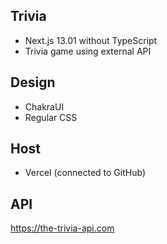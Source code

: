 
## Trivia

- Next.js 13.01 without TypeScript
- Trivia game using external API

## Design

- ChakraUI
- Regular CSS


## Host
- Vercel (connected to GitHub)

## API
https://the-trivia-api.com



